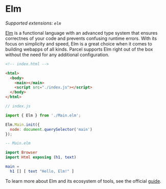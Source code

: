 # Elm

_Supported extensions: `elm`_

[Elm](https://elm-lang.org/) is a functional language with an advanced type
system that ensures correctnes of your code and prevents confusing runtime
errors. With its focus on simplicity and speed, Elm is a great choice when it
comes to building webapps of all kinds. Parcel supports Elm right out of the box
without the need for any additional configuration.

```html
<!-- index.html -->

<html>
  <body>
    <main></main>
    <script src="./index.js"></script>
  </body>
</html>
```

```javascript
// index.js

import { Elm } from './Main.elm';

Elm.Main.init({
  node: document.querySelector('main')
});
```

```elm
-- Main.elm

import Browser
import Html exposing (h1, text)

main =
  h1 [] [ text "Hello, Elm!" ]
```

To learn more about Elm and its ecosystem of tools, see the official
[guide](https://guide.elm-lang.org/).
